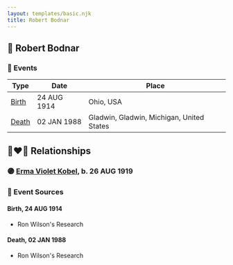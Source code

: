 ```yaml
---
layout: templates/basic.njk
title: Robert Bodnar
---
```

## 🔵 Robert Bodnar

### 📆 Events

Type | Date | Place
------ | ------ | ------
[Birth](#event-0deda38f-89f2-46c9-8e94-765362d23e22) | 24 AUG 1914 | Ohio, USA
[Death](#event-e27328c6-677e-41b1-8be0-0d5f5ff707b5) | 02 JAN 1988 | Gladwin, Gladwin, Michigan, United States

## 👩‍❤️‍👨 Relationships

### 🟣 [Erma Violet Kobel](/people/9/97335746), b. 26 AUG 1919

### 📰 Event Sources

#### <a id="event-0deda38f-89f2-46c9-8e94-765362d23e22"></a> Birth, 24 AUG 1914
* Ron Wilson's Research

#### <a id="event-e27328c6-677e-41b1-8be0-0d5f5ff707b5"></a> Death, 02 JAN 1988
* Ron Wilson's Research